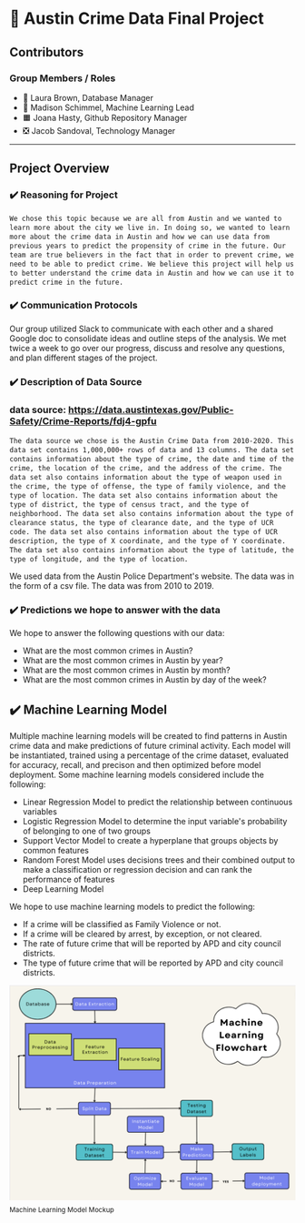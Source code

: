 # :cop: Austin Crime Data Final Project

## Contributors
### Group Members / Roles

- 🔵 Laura Brown, Database Manager
- 🔺 Madison Schimmel, Machine Learning Lead
- 🟧 Joana Hasty, Github Repository Manager
- ❎ Jacob Sandoval, Technology Manager
---

## Project Overview
### :heavy_check_mark: Reasoning for Project
    We chose this topic because we are all from Austin and we wanted to learn more about the city we live in. In doing so, we wanted to learn more about the crime data in Austin and how we can use data from previous years to predict the propensity of crime in the future. Our team are true believers in the fact that in order to prevent crime, we need to be able to predict crime. We believe this project will help us to better understand the crime data in Austin and how we can use it to predict crime in the future.
### ✔️ Communication Protocols
Our group utilized Slack to communicate with each other and a shared Google doc to consolidate ideas and outline steps of the analysis. We met twice a week to go over our progress, discuss and resolve any questions, and plan different stages of the project.
### :heavy_check_mark: Description of Data Source
### data source: https://data.austintexas.gov/Public-Safety/Crime-Reports/fdj4-gpfu
    The data source we chose is the Austin Crime Data from 2010-2020. This data set contains 1,000,000+ rows of data and 13 columns. The data set contains information about the type of crime, the date and time of the crime, the location of the crime, and the address of the crime. The data set also contains information about the type of weapon used in the crime, the type of offense, the type of family violence, and the type of location. The data set also contains information about the type of district, the type of census tract, and the type of neighborhood. The data set also contains information about the type of clearance status, the type of clearance date, and the type of UCR code. The data set also contains information about the type of UCR description, the type of X coordinate, and the type of Y coordinate. The data set also contains information about the type of latitude, the type of longitude, and the type of location.
We used data from the Austin Police Department's website. The data was in the form of a csv file. The data was from 2010 to 2019.
### :heavy_check_mark: Predictions we hope to answer with the data
We hope to answer the following questions with our data:
- What are the most common crimes in Austin?
- What are the most common crimes in Austin by year?
- What are the most common crimes in Austin by month?
- What are the most common crimes in Austin by day of the week?

## ✔️ Machine Learning Model
Multiple machine learning models will be created to find patterns in Austin crime data and make predictions of future criminal activity. Each model will be instantiated, trained using a percentage of the crime dataset, evaluated for accuracy, recall, and precison and then optimized before model deployment. Some machine learning models considered include the following:
- Linear Regression Model to predict the relationship between continuous variables
- Logistic Regression Model to determine the input variable's probability of belonging to one of two groups
- Support Vector Model to create a hyperplane that groups objects by common features
- Random Forest Model uses decisions trees and their combined output to make a classification or regression decision and can rank the performance of features
- Deep Learning Model

We hope to use machine learning models to predict the following:
- If a crime will be classified as Family Violence or not.
- If a crime will be cleared by arrest, by exception, or not cleared.
- The rate of future crime that will be reported by APD and city council districts.
- The type of future crime that will be reported by APD and city council districts.

![Machine Learning Model Mockup](https://github.com/hastyjr/Group_2_Final_project/blob/mschimmy/Resources/Images/machine_learning_flowchart.png)
<sub>Machine Learning Model Mockup</sub>
